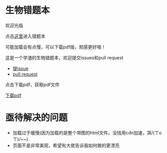 # 生物错题本

欢迎光临

点击[这里](https://quang-ivan.github.io/biology/biology.html)进入错题本

可能加载会有点慢，可以下载pdf版，观感更好哦！

这是一个学渣的生物错题本，欢迎提交issues和pull request

- [提issue](https://github.com/quang-Ivan/biology/issues)
- [pull request](https://github.com/quang-Ivan/biology/pulls)

点击下载pdf，获取pdf文件

[下载pdf](https://github.com/quang-Ivan/biology/files/5365181/biology.pdf)

# 亟待解决的问题
- 加载过于缓慢(因为加载的是整个带图的html文件。没钱用cdn加速，哭/(ㄒoㄒ)/~~)
- 页面不是非常美观，希望有大佬告诉我如何做的更漂亮